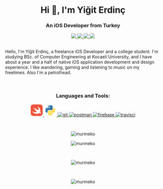 <h1 align="center">Hi 👋, I'm Yiğit Erdinç</h1>
<h3 align="center">An iOS Developer from Turkey</h3>

<p align="center">
  <a href="mailto:yigiterdinc@gmail.com" target="_blank"> <img src="https://img.shields.io/badge/-yigiterdinc@gmail.com-c14438?style=flat-square&logo=Gmail&logoColor=white&link=mailto:yigiterdinc@gmail.com"/> </a>
  <a href="https://www.linkedin.com/in/yigiterdinc" target="_blank"> <img src="https://img.shields.io/badge/-yigiterdinc-blue?style=flat-square&logo=Linkedin&logoColor=white&link=https://www.linkedin.com/in/yigiterdinc/"/> </a>
  <a href="https://medium.com/@yigiterdinc" target="_blank"> <img src="https://img.shields.io/badge/-yigiterdinc-000000?style=flat-square&labelColor=000000&logo=Medium&link=https://medium.com/@yigiterdinc"/> </a>
  <a href="https://dev.to/murmeko" target="_blank"> <img src="https://img.shields.io/badge/DEV-murmeko-000000?style=flat-square&link=https://dev.to/murmeko"/> </a>
</p>

<br>
Hello, I'm Yiğit Erdinç, a freelance iOS Developer and a college student. I'm studying BSc. of Computer Engineering at Kocaeli University, and I have about a year and a half of native iOS application development and design experience. I like wandering, gaming and listening to music on my freetimes. Also I'm a petrolhead.
<br>
<br>
<br>

<h3 align="center">Languages and Tools:</h3>

<p align="center">
  <a href="https://developer.apple.com/swift/" target="_blank"> <img src="https://raw.githubusercontent.com/devicons/devicon/master/icons/swift/swift-original.svg" alt="swift" width="40" height="40"/> </a>
  <a href="https://www.python.org" target="_blank"> <img src="https://raw.githubusercontent.com/devicons/devicon/master/icons/python/python-original.svg" alt="python" width="40" height="40"/> </a>
  <a href="https://git-scm.com/" target="_blank"> <img src="https://www.vectorlogo.zone/logos/git-scm/git-scm-icon.svg" alt="git" width="40" height="40"/> </a>
  <a href="https://postman.com" target="_blank"> <img src="https://www.vectorlogo.zone/logos/getpostman/getpostman-icon.svg" alt="postman" width="40" height="40"/> </a>
  <a href="https://firebase.google.com/" target="_blank"> <img src="https://www.vectorlogo.zone/logos/firebase/firebase-icon.svg" alt="firebase" width="40" height="40"/> </a>
  <a href="https://travis-ci.org" target="_blank"> <img src="https://www.vectorlogo.zone/logos/travis-ci/travis-ci-icon.svg" alt="travisci" width="40" height="40"/> </a>
</p>

<br>

<p align="center">
  <img src="https://github-readme-stats.vercel.app/api?username=murmeko&show_icons=true&locale=en&theme=dark" alt="murmeko" />
</p>

<p align="center">
  <img src="https://github-readme-streak-stats.herokuapp.com/?user=murmeko&theme=dark" alt="murmeko" />
</p>

<br>

<p align="center">
  <img src="https://github-readme-stats.vercel.app/api/top-langs?username=murmeko&show_icons=true&locale=en&theme=dark&layout=compact" alt="murmeko" />
</p>

<br>

<p align="center"> <img src="https://komarev.com/ghpvc/?username=murmeko&label=Profile%20views&color=0e75b6&style=flat" alt="murmeko" /> </p>
